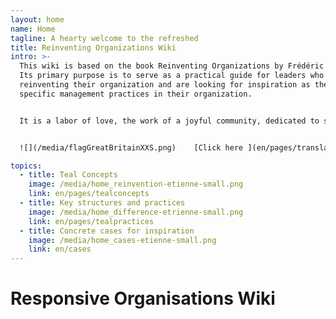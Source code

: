 ```yaml
---
layout: home
name: Home
tagline: A hearty welcome to the refreshed
title: Reinventing Organizations Wiki
intro: >-
  This wiki is based on the book Reinventing Organizations by Frédéric Laloux.
  Its primary purpose is to serve as a practical guide for leaders who are
  reinventing their organization and are looking for inspiration as they upgrade
  specific management practices in their organization.


  It is a labor of love, the work of a joyful community, dedicated to soulful organizations everywhere coming to life. We  invite you to[ join us and contribute](en/pages/how-can-you-contribute)  to add cases and insights to this wiki.


  ![](/media/flagGreatBritainXXS.png)    [Click here ](en/pages/translations) for accessing translations of this Wiki (Hungarian, Chinese and Spanish are available today - Polish, Russian, French, Italian, Turkish, German and Portuguese are in progress)

topics:
  - title: Teal Concepts
    image: /media/home_reinvention-etienne-small.png
    link: en/pages/tealconcepts
  - title: Key structures and practices
    image: /media/home_difference-etrienne-small.png
    link: en/pages/tealpractices
  - title: Concrete cases for inspiration
    image: /media/home_cases-etienne-small.png
    link: en/cases
---
```


# Responsive Organisations Wiki
